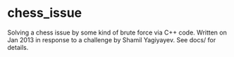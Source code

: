 # chess_issue

Solving a chess issue by some kind of brute force via C++ code.
Written on Jan 2013 in response to a challenge by Shamil Yagiyayev.
See docs/ for details.
